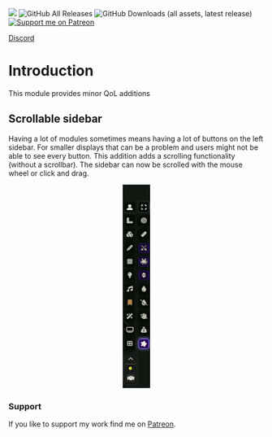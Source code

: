 ![](https://img.shields.io/badge/Foundry-v12-informational)
![GitHub All Releases](https://img.shields.io/github/downloads/Syrious/foundryvtt-small-additions/total?label=Downloads+Total)
![GitHub Downloads (all assets, latest release)](https://img.shields.io/github/downloads/Syrious/foundryvtt-small-additions/latest/total?label=Downloads+Latest)
[![Support me on Patreon](https://img.shields.io/endpoint.svg?url=https%3A%2F%2Fshieldsio-patreon.vercel.app%2Fapi%3Fusername%3DSyriousWorkshop%26type%3Dpatrons&style=flat)](https://patreon.com/SyriousWorkshop)

[Discord](https://discord.gg/VMqndcyUGS)

# Introduction
This module provides minor QoL additions

## Scrollable sidebar
Having a lot of modules sometimes means having a lot of buttons on the left sidebar. For smaller displays that can be a problem and users might not be able to see every button.
This addition adds a scrolling functionality (without a scrollbar). The sidebar can now be scrolled with the mouse wheel or click and drag.

<p style="text-align: center">
<img alt="sidebar-scroll.gif" height="400" src="assets/sidebar-scroll.gif"/>
</p>

### Support
If you like to support my work find me on [Patreon](https://www.patreon.com/SyriousWorkshop).
